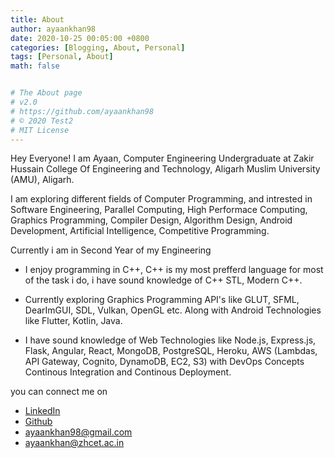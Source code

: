 ```yaml
---
title: About
author: ayaankhan98
date: 2020-10-25 00:05:00 +0800
categories: [Blogging, About, Personal]
tags: [Personal, About]
math: false


# The About page
# v2.0
# https://github.com/ayaankhan98
# © 2020 Test2
# MIT License
---
```


Hey Everyone! I am Ayaan, Computer Engineering Undergraduate at Zakir Hussain College Of Engineering and Technology, Aligarh Muslim University (AMU), Aligarh.

I am exploring different fields of Computer Programming, and intrested in Software Engineering, Parallel Computing, High Performace Computing, Graphics Programming, Compiler Design, Algorithm Design, Android Development, Artificial Intelligence, Competitive Programming.

Currently i am in Second Year of my Engineering

- I enjoy programming in C++, C++ is my most prefferd language for most of the task i do, i have sound knowledge of C++ STL, Modern C++.

- Currently exploring Graphics Programming API's like GLUT, SFML, DearImGUI, SDL, Vulkan, OpenGL etc. Along with Android Technologies like Flutter, Kotlin, Java.

- I have sound knowledge of Web Technologies like Node.js, Express.js, Flask, Angular, React, MongoDB, PostgreSQL, Heroku, AWS (Lambdas, API Gateway, Cognito, DynamoDB, EC2, S3) with DevOps Concepts Continous Integration and Continous Deployment.

you can connect me on
- [LinkedIn](https://linkedin.com/in/ayaankhan98)
- [Github](https://github.com/ayaankhan98)
- [ayaankhan98@gmail.com]()
- [ayaankhan@zhcet.ac.in]()